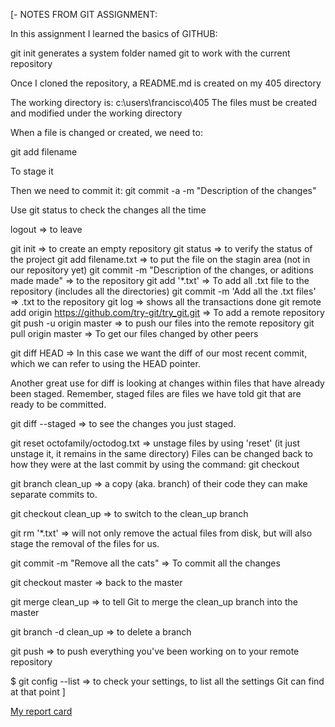 [- NOTES FROM GIT ASSIGNMENT:

In this assignment I learned the basics of GITHUB:

git init generates a system folder named git to work with the current repository

Once I cloned the repository, a README.md is created on my 405 directory

The working directory is: c:\users\francisco\405 The files must be created and modified under the working directory

When a file is changed or created, we need to:

git add filename

To stage it

Then we need to commit it: git commit -a -m "Description of the changes"

Use git status to check the changes all the time

logout => to leave

git init => to create an empty repository git status => to verify the status of the project git add filename.txt => to put the file on the stagin area (not in our repository yet) git commit -m "Description of the changes, or aditions made made" => to the repository git add '*.txt' => To add all .txt file to the repository (includes all the directories) git commit -m 'Add all the .txt files' => .txt to the repository git log => shows all the transactions done git remote add origin https://github.com/try-git/try_git.git => To add a remote repository git push -u origin master => to push our files into the remote repository git pull origin master => To get our files changed by other peers

git diff HEAD => In this case we want the diff of our most recent commit, which we can refer to using the HEAD pointer.

Another great use for diff is looking at changes within files that have already been staged. Remember, staged files are files we have told git that are ready to be committed.

git diff --staged => to see the changes you just staged.

git reset octofamily/octodog.txt => unstage files by using 'reset' (it just unstage it, it remains in the same directory) Files can be changed back to how they were at the last commit by using the command: git checkout

git branch clean_up => a copy (aka. branch) of their code they can make separate commits to.

git checkout clean_up => to switch to the clean_up branch

git rm '*.txt' => will not only remove the actual files from disk, but will also stage the removal of the files for us.

git commit -m "Remove all the cats" => To commit all the changes

git checkout master => back to the master

git merge clean_up => to tell Git to merge the clean_up branch into the master

git branch -d clean_up => to delete a branch

git push => to push everything you've been working on to your remote repository

$ git config --list => to check your settings, to list all the settings Git can find at that point ]

[My report card](http://www.codeschool.com/users/francisqueins)